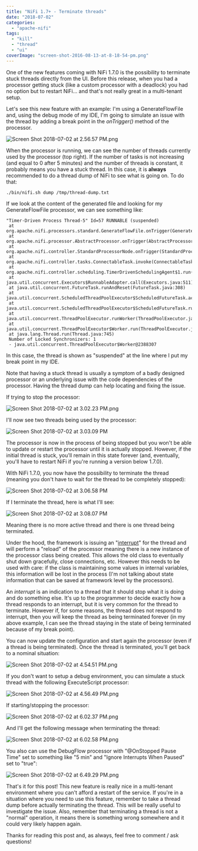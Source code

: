 ```yaml
---
title: "NiFi 1.7+ - Terminate threads"
date: "2018-07-02"
categories: 
  - "apache-nifi"
tags: 
  - "kill"
  - "thread"
  - "ui"
coverImage: "screen-shot-2016-08-13-at-8-18-54-pm.png"
---
```


One of the new features coming with NiFi 1.7.0 is the possibility to terminate stuck threads directly from the UI. Before this release, when you had a processor getting stuck (like a custom processor with a deadlock) you had no option but to restart NiFi... and that's not really great in a multi-tenant setup.

Let's see this new feature with an example: I'm using a GenerateFlowFile and, using the debug mode of my IDE, I'm going to simulate an issue with the thread by adding a break point in the _onTrigger()_ method of the processor.

![Screen Shot 2018-07-02 at 2.56.57 PM.png](images/screen-shot-2018-07-02-at-2-56-57-pm.png)

When the processor is running, we can see the number of threads currently used by the processor (top right). If the number of tasks is not increasing (and equal to 0 after 5 minutes) and the number of threads is constant, it probably means you have a stuck thread. In this case, it is **always** recommended to do a thread dump of NiFi to see what is going on. To do that:

```
./bin/nifi.sh dump /tmp/thread-dump.txt
```

If we look at the content of the generated file and looking for my GenerateFlowFile processor, we can see something like:

```
"Timer-Driven Process Thread-5" Id=57 RUNNABLE (suspended)
 at org.apache.nifi.processors.standard.GenerateFlowFile.onTrigger(GenerateFlowFile.java:210)
 at org.apache.nifi.processor.AbstractProcessor.onTrigger(AbstractProcessor.java:27)
 at org.apache.nifi.controller.StandardProcessorNode.onTrigger(StandardProcessorNode.java:1165)
 at org.apache.nifi.controller.tasks.ConnectableTask.invoke(ConnectableTask.java:203)
 at org.apache.nifi.controller.scheduling.TimerDrivenSchedulingAgent$1.run(TimerDrivenSchedulingAgent.java:117)
 at java.util.concurrent.Executors$RunnableAdapter.call(Executors.java:511)
 at java.util.concurrent.FutureTask.runAndReset(FutureTask.java:308)
 at java.util.concurrent.ScheduledThreadPoolExecutor$ScheduledFutureTask.access$301(ScheduledThreadPoolExecutor.java:180)
 at java.util.concurrent.ScheduledThreadPoolExecutor$ScheduledFutureTask.run(ScheduledThreadPoolExecutor.java:294)
 at java.util.concurrent.ThreadPoolExecutor.runWorker(ThreadPoolExecutor.java:1142)
 at java.util.concurrent.ThreadPoolExecutor$Worker.run(ThreadPoolExecutor.java:617)
 at java.lang.Thread.run(Thread.java:745)
 Number of Locked Synchronizers: 1
 - java.util.concurrent.ThreadPoolExecutor$Worker@2388307
```

In this case, the thread is shown as "suspended" at the line where I put my break point in my IDE.

Note that having a stuck thread is usually a symptom of a badly designed processor or an underlying issue with the code dependencies of the processor. Having the thread dump can help locating and fixing the issue.

If trying to stop the processor:

![Screen Shot 2018-07-02 at 3.02.23 PM.png](images/screen-shot-2018-07-02-at-3-02-23-pm.png)

I'll now see two threads being used by the processor:

![Screen Shot 2018-07-02 at 3.03.09 PM](images/screen-shot-2018-07-02-at-3-03-09-pm.png)

The processor is now in the process of being stopped but you won't be able to update or restart the processor until it is actually stopped. However, if the initial thread is stuck, you'll remain in this state forever (and, eventually, you'll have to restart NiFi if you're running a version below 1.7.0).

With NiFi 1.7.0, you now have the possibility to terminate the thread (meaning you don't have to wait for the thread to be completely stopped):

![Screen Shot 2018-07-02 at 3.06.58 PM](images/screen-shot-2018-07-02-at-3-06-58-pm.png)

If I terminate the thread, here is what I'll see:

![Screen Shot 2018-07-02 at 3.08.07 PM](images/screen-shot-2018-07-02-at-3-08-07-pm.png)

Meaning there is no more active thread and there is one thread being terminated.

Under the hood, the framework is issuing an "[interrupt](https://docs.oracle.com/javase/tutorial/essential/concurrency/interrupt.html)" for the thread and will perform a "reload" of the processor meaning there is a new instance of the processor class being created. This allows the old class to eventually shut down gracefully, close connections, etc. However this needs to be used with care: if the class is maintaining some values in internal variables, this information will be lost in the process (I'm not talking about state information that can be saved at framework level by the processors).

An _interrupt_ is an indication to a thread that it should stop what it is doing and do something else. It's up to the programmer to decide exactly how a thread responds to an interrupt, but it is very common for the thread to terminate. However if, for some reasons, the thread does not respond to interrupt, then you will keep the thread as being terminated forever (in my above example, I can see the thread staying in the state of being terminated because of my break point).

You can now update the configuration and start again the processor (even if a thread is being terminated). Once the thread is terminated, you'll get back to a nominal situation:

![Screen Shot 2018-07-02 at 4.54.51 PM.png](images/screen-shot-2018-07-02-at-4-54-51-pm.png)

If you don't want to setup a debug environment, you can simulate a stuck thread with the following ExecuteScript processor:

![Screen Shot 2018-07-02 at 4.56.49 PM.png](images/screen-shot-2018-07-02-at-4-56-49-pm.png)

If starting/stopping the processor:

![Screen Shot 2018-07-02 at 6.02.37 PM.png](images/screen-shot-2018-07-02-at-6-02-37-pm.png)

And I'll get the following message when terminating the thread:

![Screen Shot 2018-07-02 at 6.02.58 PM.png](images/screen-shot-2018-07-02-at-6-02-58-pm.png)

You also can use the DebugFlow processor with "@OnStopped Pause Time" set to something like "5 min" and "Ignore Interrupts When Paused" set to "true":

![Screen Shot 2018-07-02 at 6.49.29 PM.png](images/screen-shot-2018-07-02-at-6-49-29-pm.png)

That's it for this post! This new feature is really nice in a multi-tenant environment where you can't afford a restart of the service. If you're in a situation where you need to use this feature, remember to take a thread dump before actually terminating the thread. This will be really useful to investigate the issue. Also, remember that terminating a thread is not a "normal" operation, it means there is something wrong somewhere and it could very likely happen again.

Thanks for reading this post and, as always, feel free to comment / ask questions!
